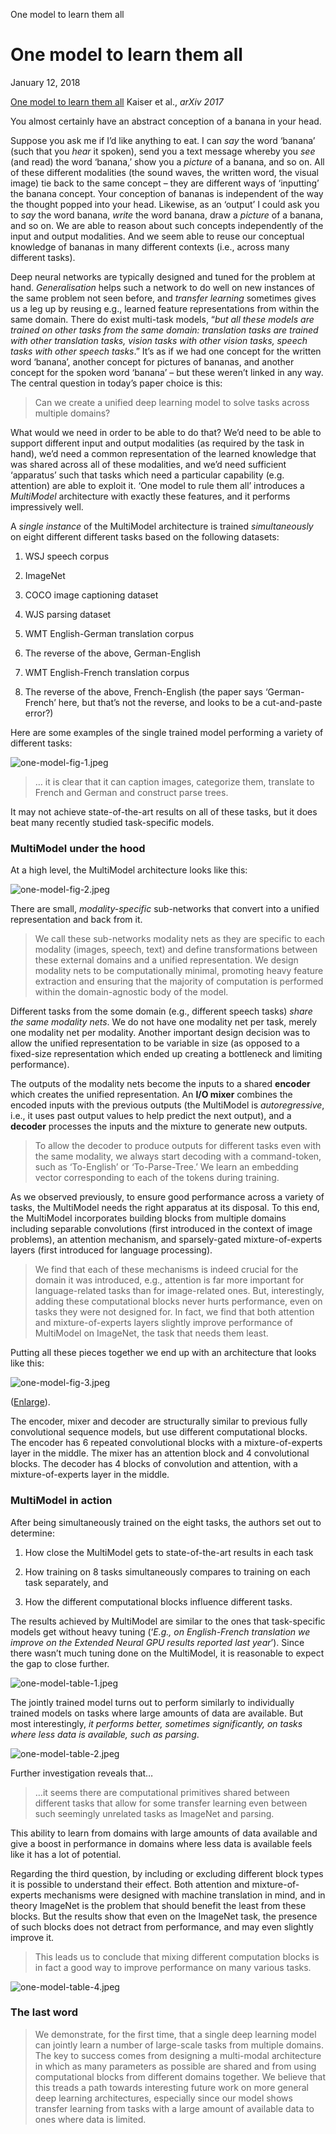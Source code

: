 One model to learn them all

# One model to learn them all

January 12, 2018

[One model to learn them all](https://arxiv.org/abs/1706.05137) Kaiser et al., *arXiv 2017*

You almost certainly have an abstract conception of a banana in your head.

Suppose you ask me if I’d like anything to eat. I can *say* the word ‘banana’ (such that you *hear* it spoken), send you a text message whereby you *see* (and read) the word ‘banana,’ show you a *picture* of a banana, and so on. All of these different modalities (the sound waves, the written word, the visual image) tie back to the same concept – they are different ways of ‘inputting’ the banana concept. Your conception of bananas is independent of the way the thought popped into your head. Likewise, as an ‘output’ I could ask you to *say* the word banana, *write* the word banana, draw a *picture* of a banana, and so on. We are able to reason about such concepts independently of the input and output modalities. And we seem able to reuse our conceptual knowledge of bananas in many different contexts (i.e., across many different tasks).

Deep neural networks are typically designed and tuned for the problem at hand. *Generalisation* helps such a network to do well on new instances of the same problem not seen before, and *transfer learning* sometimes gives us a leg up by reusing e.g., learned feature representations from within the same domain. There do exist multi-task models, “*but all these models are trained on other tasks from the same domain: translation tasks are trained with other translation tasks, vision tasks with other vision tasks, speech tasks with other speech tasks*.” It’s as if we had one concept for the written word ‘banana’, another concept for pictures of bananas, and another concept for the spoken word ‘banana’ – but these weren’t linked in any way. The central question in today’s paper choice is this:

>  Can we create a unified deep learning model to solve tasks across multiple domains?

What would we need in order to be able to do that? We’d need to be able to support different input and output modalities (as required by the task in hand), we’d need a common representation of the learned knowledge that was shared across all of these modalities, and we’d need sufficient ‘apparatus’ such that tasks which need a particular capability (e.g. attention) are able to exploit it. ‘One model to rule them all’ introduces a *MultiModel* architecture with exactly these features, and it performs impressively well.

A *single instance* of the MultiModel architecture is trained *simultaneously* on eight different different tasks based on the following datasets:

1. WSJ speech corpus
2. ImageNet
3. COCO image captioning dataset
4. WJS parsing dataset
5. WMT English-German translation corpus
6. The reverse of the above, German-English
7. WMT English-French translation corpus

8. The reverse of the above, French-English (the paper says ‘German-French’ here, but that’s not the reverse, and looks to be a cut-and-paste error?)

Here are some examples of the single trained model performing a variety of different tasks:

![one-model-fig-1.jpeg](../_resources/9f619b51a156f1dcfbf707273e07e32b.jpg)

>  … it is clear that it can caption images, categorize them, translate to French and German and construct parse trees.

It may not achieve state-of-the-art results on all of these tasks, but it does beat many recently studied task-specific models.

### MultiModel under the hood

At a high level, the MultiModel architecture looks like this:

![one-model-fig-2.jpeg](../_resources/b9e27d4a35665a3a084084a54c81048c.jpg)

There are small, *modality-specific* sub-networks that convert into a unified representation and back from it.

>  We call these sub-networks modality nets as they are specific to each modality (images, speech, text) and define transformations between these external domains and a unified representation. We design modality nets to be computationally minimal, promoting heavy feature extraction and ensuring that the majority of computation is performed within the domain-agnostic body of the model.

Different tasks from the some domain (e.g., different speech tasks) *share the same modality nets*. We do not have one modality net per task, merely one modality net per modality. Another important design decision was to allow the unified representation to be variable in size (as opposed to a fixed-size representation which ended up creating a bottleneck and limiting performance).

The outputs of the modality nets become the inputs to a shared **encoder** which creates the unified representation. An **I/O mixer** combines the encoded inputs with the previous outputs (the MultiModel is *autoregressive*, i.e., it uses past output values to help predict the next output), and a **decoder** processes the inputs and the mixture to generate new outputs.

>  To allow the decoder to produce outputs for different tasks even with the same modality, we always start decoding with a command-token, such as ‘To-English’ or ‘To-Parse-Tree.’ We learn an embedding vector corresponding to each of the tokens during training.

As we observed previously, to ensure good performance across a variety of tasks, the MultiModel needs the right apparatus at its disposal. To this end, the MultiModel incorporates building blocks from multiple domains including separable convolutions (first introduced in the context of image problems), an attention mechanism, and sparsely-gated mixture-of-experts layers (first introduced for language processing).

>  We find that each of these mechanisms is indeed crucial for the domain it was introduced, e.g., attention is far more important for language-related tasks than for image-related ones. But, interestingly, adding these computational blocks never hurts performance, even on tasks they were not designed for. In fact, we find that both attention and mixture-of-experts layers slightly improve performance of MultiModel on ImageNet, the task that needs them least.

Putting all these pieces together we end up with an architecture that looks like this:

![one-model-fig-3.jpeg](../_resources/38909ac850513b61d71c9bd5043651b4.jpg)

([Enlarge](https://adriancolyer.files.wordpress.com/2018/01/one-model-fig-3.jpeg)).

The encoder, mixer and decoder are structurally similar to previous fully convolutional sequence models, but use different computational blocks. The encoder has 6 repeated convolutional blocks with a mixture-of-experts layer in the middle. The mixer has an attention block and 4 convolutional blocks. The decoder has 4 blocks of convolution and attention, with a mixture-of-experts layer in the middle.

### MultiModel in action

After being simultaneously trained on the eight tasks, the authors set out to determine:

1. How close the MultiModel gets to state-of-the-art results in each task

2. How training on 8 tasks simultaneously compares to training on each task separately, and

3. How the different computational blocks influence different tasks.

The results achieved by MultiModel are similar to the ones that task-specific models get without heavy tuning (‘*E.g., on English-French translation we improve on the Extended Neural GPU results reported last year*’). Since there wasn’t much tuning done on the MultiModel, it is reasonable to expect the gap to close further.

![one-model-table-1.jpeg](../_resources/95e62d9c322d0d4a0981de33c1e57b5d.jpg)

The jointly trained model turns out to perform similarly to individually trained models on tasks where large amounts of data are available. But most interestingly, *it performs better, sometimes significantly, on tasks where less data is available, such as parsing*.

![one-model-table-2.jpeg](../_resources/7d4c9d7df1d75d18b3600f9da284fdb5.jpg)

Further investigation reveals that…

>  …it seems there are computational primitives shared between different tasks that allow for some transfer learning even between such seemingly unrelated tasks as ImageNet and parsing.

This ability to learn from domains with large amounts of data available and give a boost in performance in domains where less data is available feels like it has a lot of potential.

Regarding the third question, by including or excluding different block types it is possible to understand their effect. Both attention and mixture-of-experts mechanisms were designed with machine translation in mind, and in theory ImageNet is the problem that should benefit the least from these blocks. But the results show that even on the ImageNet task, the presence of such blocks does not detract from performance, and may even slightly improve it.

>  This leads us to conclude that mixing different computation blocks is in fact a good way to improve performance on many various tasks.

![one-model-table-4.jpeg](../_resources/5be3d377a1f923e5cab3b1279f0b436e.jpg)

### The last word

>  We demonstrate, for the first time, that a single deep learning model can jointly learn a number of large-scale tasks from multiple domains. The key to success comes from designing a multi-modal architecture in which as many parameters as possible are shared and from using computational blocks from different domains together. We believe that this treads a path towards interesting future work on more general deep learning architectures, especially since our model shows transfer learning from tasks with a large amount of available data to ones where data is limited.
